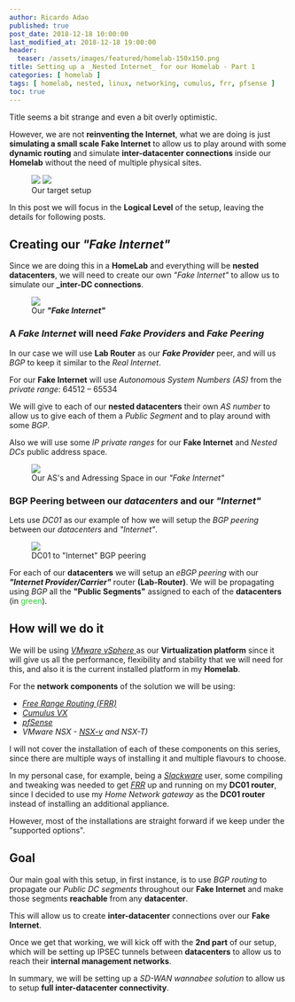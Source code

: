 ```yaml
---
author: Ricardo Adao
published: true
post_date: 2018-12-18 10:00:00
last_modified_at: 2018-12-18 19:00:00
header:
  teaser: /assets/images/featured/homelab-150x150.png
title: Setting up a _Nested Internet_ for our Homelab - Part 1
categories: [ homelab ]
tags: [ homelab, nested, linux, networking, cumulus, frr, pfsense ]
toc: true
---
```

Title seems a bit strange and even a bit overly optimistic.

However, we are not **reinventing the Internet**, what we are doing is just **simulating a small scale Fake Internet** to allow us to play around with some **dynamic routing** and simulate **inter-datacenter connections** inside our **Homelab** without the need of multiple physical sites.

<figure class="half">
  <a href="{{ relative_url }}/assets/images/posts/2018/12/networking-datacenters.png"><img src="{{ relative_url }}/assets/images/posts/2018/12/networking-datacenters.png"></a>
  <a href="{{ relative_url }}/assets/images/posts/2018/12/networking-datacenters-nested-interconnects.png"><img src="{{ relative_url }}/assets/images/posts/2018/12/networking-datacenters-nested-interconnects.png"></a>
  <figcaption>Our target setup</figcaption>
</figure>

In this post we will focus in the **Logical Level** of the setup, leaving the details for following posts.

## Creating our _**"Fake Internet"**_

Since we are doing this in a **HomeLab** and everything will be **nested datacenters**, we will need to create our own _"Fake Internet"_ to allow us to simulate our **_inter-DC connections**.

<figure>
  <a href="{{ relative_url }}/assets/images/posts/2018/12/networking-fake-internet.png"><img src="{{ relative_url }}/assets/images/posts/2018/12/networking-fake-internet.png"></a>
  <figcaption>Our <b><em>"Fake Internet"</em></b></figcaption>
</figure>

### A _**Fake Internet**_ will need _**Fake Providers**_ and _**Fake Peering**_

In our case we will use **Lab Router** as our _**Fake Provider**_ peer, and will us _BGP_ to keep it similar to the _Real Internet_.

For our **Fake Internet** will use _Autonomous System Numbers (AS)_ from the _private range_: 64512 – 65534

We will give to each of our **nested datacenters** their own _AS number_ to allow us to give each of them a _Public Segment_ and to play around with some _BGP_.

Also we will use some _IP private ranges_ for our **Fake Internet** and _Nested DCs_ public address space.

<figure>
  <a href="{{ relative_url }}/assets/images/posts/2018/12/networking-fake-internet-bgp-addresspaces.png"><img src="{{ relative_url }}/assets/images/posts/2018/12/networking-fake-internet-bgp-addresspaces.png"></a>
  <figcaption>Our AS's and Adressing Space in our <em>"Fake Internet"</em></figcaption>
</figure>

### BGP Peering between our _datacenters_ and our _"Internet"_

Lets use _DC01_ as our example of how we will setup the _BGP peering_ between our _datacenters_ and _"Internet"_.

<figure>
  <a href="{{ relative_url }}/assets/images/posts/2018/12/networking-fake-internet-bgp-dc01-peering.png"><img src="{{ relative_url }}/assets/images/posts/2018/12/networking-fake-internet-bgp-dc01-peering.png"></a>
  <figcaption>DC01 to "Internet" BGP peering</figcaption>
</figure>

For each of our **datacenters** we will setup an _eBGP peering_ with our _**"Internet Provider/Carrier"**_ router **(Lab-Router)**.
We will be propagating using _BGP_ all the **"Public Segments"** assigned to each of the **datacenters** (in <span style="color:limegreen">green</span>).

## How will we do it

We will be using [_VMware vSphere_ ](https://www.vmware.com/uk/products/vsphere.html) as our **Virtualization platform** since it will give us all the performance, flexibility and stability that we will need for this, and also it is the current installed platform in my **Homelab**.

For the **network components** of the solution we will be using:

* [_Free Range Routing (FRR)_](https://frrouting.org/)
* [_Cumulus VX_](https://cumulusnetworks.com/products/cumulus-vx/)
* [_pfSense_](https://www.pfsense.org/)
* _VMware NSX - [NSX-v](https://www.vmware.com/products/nsx.html) and NSX-T)_

I will not cover the installation of each of these components on this series, since there are multiple ways of installing it and multiple flavours to choose.

In my personal case, for example, being a [_Slackware_](http://www.slackware.com/) user, some compiling and tweaking was needed to get [_FRR_](https://frrouting.org/) up and running on my **DC01 router**, since I decided to use my _Home Network gateway_ as the **DC01 router** instead of installing an additional appliance.

However, most of the installations are straight forward if we keep under the "supported options".

## Goal

Our main goal with this setup, in first instance, is to use _BGP routing_ to propagate our _Public DC segments_ throughout our **Fake Internet** and make those segments **reachable** from any **datacenter**.

This will allow us to create **inter-datacenter** connections over our **Fake Internet**.

Once we get that working, we will kick off with the **2nd part** of our setup, which will be setting up IPSEC tunnels between **datacenters** to allow us to reach their **internal management networks**.

In summary, we will be setting up a _SD-WAN wannabee solution_ to allow us to setup **full inter-datacenter connectivity**.